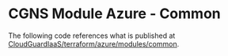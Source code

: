 # CGNS Module Azure - Common

The following code references what is published at [CloudGuardIaaS/terraform/azure/modules/common](https://github.com/CheckPointSW/CloudGuardIaaS/tree/master/terraform/azure/modules/common).
